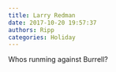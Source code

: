 ```yaml
---
title: Larry Redman
date: 2017-10-20 19:57:37
authors: Ripp
categories: Holiday
---
```


 Whos runming against Burrell?